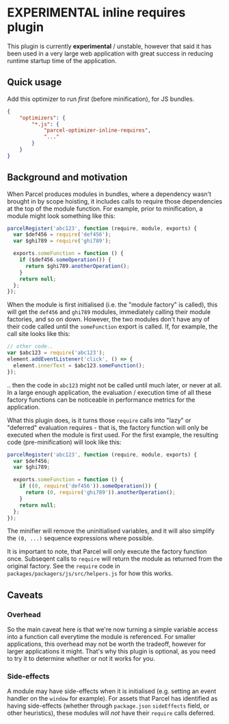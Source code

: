 # EXPERIMENTAL inline requires plugin

This plugin is currently **experimental** / unstable, however that said it has been used in a very large web application with great success in reducing runtime startup time of the application.

## Quick usage

Add this optimizer to run _first_ (before minification), for JS bundles.

```json
{
    "optimizers": {
        "*.js": {
            "parcel-optimizer-inline-requires",
            "..."
        }
    }
}
```

## Background and motivation

When Parcel produces modules in bundles, where a dependency wasn't brought in by scope hoisting, it includes calls to require those dependencies at the top of the module function. For example, prior to minification, a module might look something like this:

```js
parcelRegister('abc123', function (require, module, exports) {
  var $def456 = require('def456');
  var $ghi789 = require('ghi789');

  exports.someFunction = function () {
    if ($def456.someOperation()) {
      return $ghi789.anotherOperation();
    }
    return null;
  };
});
```

When the module is first initialised (i.e. the "module factory" is called), this will get the `def456` and `ghi789` modules, immediately calling their module factories, and so on down. However, the two modules don't have any of their code called until the `someFunction` export is called. If, for example, the call site looks like this:

```js
// other code..
var $abc123 = require('abc123');
element.addEventListener('click', () => {
  element.innerText = $abc123.someFunction();
});
```

.. then the code in `abc123` might not be called until much later, or never at all. In a large enough application, the evaluation / execution time of all these factory functions can be noticeable in performance metrics for the application.

What this plugin does, is it turns those `require` calls into "lazy" or "deferred" evaluation requires - that is, the factory function will only be executed when the module is first used. For the first example, the resulting code (pre-minification) will look like this:

```js
parcelRegister('abc123', function (require, module, exports) {
  var $def456;
  var $ghi789;

  exports.someFunction = function () {
    if ((0, require('def456')).someOperation()) {
      return (0, require('ghi789')).anotherOperation();
    }
    return null;
  };
});
```

The minifier will remove the uninitialised variables, and it will also simplify the `(0, ...)` sequence expressions where possible.

It is important to note, that Parcel will only execute the factory function once. Subseqent calls to `require` will return the module as returned from the original factory. See the `require` code in `packages/packagers/js/src/helpers.js` for how this works.

## Caveats

### Overhead

So the main caveat here is that we're now turning a simple variable access into a function call everytime the module is referenced. For smaller applications, this overhead may not be worth the tradeoff, however for larger applications it might. That's why this plugin is optional, as you need to try it to determine whether or not it works for you.

### Side-effects

A module may have side-effects when it is initialised (e.g. setting an event handler on the `window` for example). For assets that Parcel has identified as having side-effects (whether through `package.json` `sideEffects` field, or other heuristics), these modules will _not_ have their `require` calls deferred.
